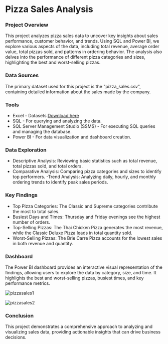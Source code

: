 # Pizza Sales Analysis

### Project Overview

This project analyzes pizza sales data to uncover key insights about sales performance, customer behavior, and trends. Using SQL and Power BI, we explore various aspects of the data, including total revenue, average order value, total pizzas sold, and patterns in ordering behavior. The analysis also delves into the performance of different pizza categories and sizes, highlighting the best and worst-selling pizzas.

### Data Sources

The primary dataset used for this project is the "pizza_sales.csv", containing detailed information about the sales made by the company.

### Tools

- Excel - Datasets [Download here](https://github.com/ashtamiraj/PowerBI_Projects/blob/main/Pizza%20Sales%20Analysis/pizza_sales.csv)
- SQL - For querying and analyzing the data.
- SQL Server Management Studio (SSMS) - For executing SQL queries and managing the database.
- Power BI - For data visualization and dashboard creation.

### Data Exploration

- Descriptive Analysis: Reviewing basic statistics such as total revenue, total pizzas sold, and total orders.
- Comparative Analysis: Comparing pizza categories and sizes to identify top performers.
 -Trend Analysis: Analyzing daily, hourly, and monthly ordering trends to identify peak sales periods.

### Key Findings

- Top Pizza Categories: The Classic and Supreme categories contribute the most to total sales.
- Busiest Days and Times: Thursday and Friday evenings see the highest number of orders.
- Top-Selling Pizzas: The Thai Chicken Pizza generates the most revenue, while the Classic Deluxe Pizza leads in total quantity sold.
- Worst-Selling Pizzas: The Brie Carre Pizza accounts for the lowest sales in both revenue and quantity.

### Dashboard

The Power BI dashboard provides an interactive visual representation of the findings, allowing users to explore the data by category, size, and time. It highlights the best and worst-selling pizzas, busiest times, and key performance metrics.

![pizzasales1](https://github.com/user-attachments/assets/7640c130-26c5-4634-aa42-94e46e6f4059)

![pizzasales2](https://github.com/user-attachments/assets/78430738-d1ae-40dd-be91-6fa866451d3c)

### Conclusion

This project demonstrates a comprehensive approach to analyzing and visualizing sales data, providing actionable insights that can drive business decisions.
